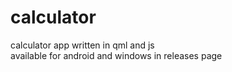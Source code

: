 # calculator
calculator app written in qml and js<br>
available for android and windows in releases page
